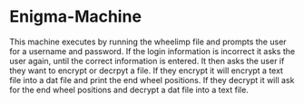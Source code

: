 # Enigma-Machine
This machine executes by running the wheelimp file and prompts the user for a username and password. If the login information is incorrect it asks the user again, until the correct information is entered. It then asks the user if they want to encrypt or decrpyt a file. If they encrypt it will encrypt a text file into a dat file and print the end wheel positions. If they decrypt it will ask for the end wheel positions and decrypt a dat file into a text file.  
